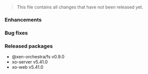> This file contains all changes that have not been released yet.

### Enhancements

### Bug fixes

### Released packages

- @xen-orchestra/fs v0.9.0
- xo-server v5.41.0
- xo-web v5.41.0
